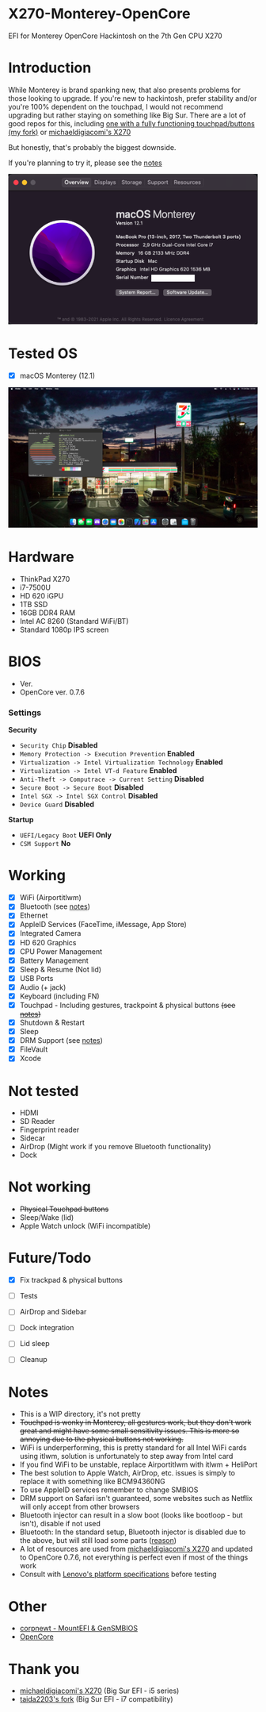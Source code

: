 # X270-Monterey-OpenCore
EFI for Monterey OpenCore Hackintosh on the 7th Gen CPU X270

# Introduction
While Monterey is brand spanking new, that also presents problems for those looking to upgrade.
If you're new to hackintosh, prefer stability and/or you're 100% dependent on the touchpad, I would not recommend upgrading but rather staying on something like Big Sur. There are a lot of good repos for this, including [one with a fully functioning touchpad/buttons (my fork)](https://github.com/aerowa/Lenovo-X270-Hackintosh-OpenCore) or [michaeldigiacomi's X270](https://github.com/michaeldigiacomi/Lenovo-X270-Hackintosh-OpenCore)

But honestly, that's probably the biggest downside.

If you're planning to try it, please see the [notes](https://github.com/aerowa/X270-Monterey-OpenCore/blob/main/README.md#notes)

![About](images/about.png)

# Tested OS
- [x] macOS Monterey (12.1)

![X270](images/screen.png)

# Hardware
- ThinkPad X270
- i7-7500U
- HD 620 iGPU
- 1TB SSD
- 16GB DDR4 RAM
- Intel AC 8260 (Standard WiFi/BT)
- Standard 1080p IPS screen

# BIOS
- Ver. 
- OpenCore ver. 0.7.6
### Settings
<b>Security</b>
- `Security Chip` **Disabled**
- `Memory Protection -> Execution Prevention` **Enabled**
- `Virtualization -> Intel Virtualization Technology` **Enabled**
- `Virtualization -> Intel VT-d Feature` **Enabled**
- `Anti-Theft -> Computrace -> Current Setting` **Disabled**
- `Secure Boot -> Secure Boot` **Disabled**
- `Intel SGX -> Intel SGX Control` **Disabled**
- `Device Guard` **Disabled**

<b>Startup</b>
- `UEFI/Legacy Boot` **UEFI Only**
- `CSM Support` **No**

# Working
- [x] WiFi (Airportitlwm)
- [x] Bluetooth (see [notes](https://github.com/aerowa/X270-Monterey-OpenCore/blob/main/README.md#notes))
- [X] Ethernet
- [x] AppleID Services (FaceTime, iMessage, App Store)
- [x] Integrated Camera
- [x] HD 620 Graphics
- [x] CPU Power Management
- [x] Battery Management
- [x] Sleep & Resume (Not lid)
- [x] USB Ports
- [x] Audio (+ jack)
- [x] Keyboard (including FN)
- [x] Touchpad - Including gestures, trackpoint & physical buttons ~~(see [notes](https://github.com/aerowa/X270-Monterey-OpenCore/blob/main/README.md#notes))~~
- [x] Shutdown & Restart
- [x] Sleep
- [x] DRM Support (see [notes](https://github.com/aerowa/X270-Monterey-OpenCore/blob/main/README.md#notes))
- [x] FileVault
- [x] Xcode

# Not tested
- HDMI
- SD Reader
- Fingerprint reader
- Sidecar
- AirDrop (Might work if you remove Bluetooth functionality)
- Dock

# Not working
- ~~Physical Touchpad buttons~~
- Sleep/Wake (lid)
- Apple Watch unlock (WiFi incompatible)

# Future/Todo
- [x] Fix trackpad & physical buttons
- [ ] Tests
- [ ] AirDrop and Sidebar
- [ ] Dock integration
- [ ] Lid sleep
- [ ] Cleanup


# Notes
- This is a WIP directory, it's not pretty
- ~~Touchpad is wonky in Monterey, all gestures work, but they don't work great and might have some small sensitivity issues. This is more so annoying due to the physical buttons not working.~~
- WiFi is underperforming, this is pretty standard for all Intel WiFi cards using itlwm, solution is unfortunately to step away from Intel card
- If you find WiFi to be unstable, replace Airportitlwm with itlwm + HeliPort
- The best solution to Apple Watch, AirDrop, etc. issues is simply to replace it with something like BCM94360NG 
- To use AppleID services remember to change SMBIOS
- DRM support on Safari isn't guaranteed, some websites such as Netflix will only accept from other browsers
- Bluetooth injector can result in a slow boot (looks like bootloop - but isn't), disable if not used
- Bluetooth: In the standard setup, Bluetooth injector is disabled due to the above, but will still load some parts ([reason](https://github.com/OpenIntelWireless/IntelBluetoothFirmware/issues/361))
- A lot of resources are used from [michaeldigiacomi's X270](https://github.com/michaeldigiacomi/Lenovo-X270-Hackintosh-OpenCore) and updated to OpenCore 0.7.6, not everything is perfect even if most of the things work
- Consult with [Lenovo's platform specifications](https://psref.lenovo.com/syspool/Sys/PDF/ThinkPad/ThinkPad_X270/ThinkPad_X270_Spec.PDF) before testing


# Other
- [corpnewt - MountEFI & GenSMBIOS](https://github.com/corpnewt)
- [OpenCore](https://dortania.github.io/OpenCore-Install-Guide/)

# Thank you
- [michaeldigiacomi's X270](https://github.com/michaeldigiacomi/Lenovo-X270-Hackintosh-OpenCore) (Big Sur EFI - i5 series)
- [taida2203's fork](https://github.com/taida2203/Lenovo-X270-Hackintosh-OpenCore) (Big Sur EFI - i7 compatibility)
